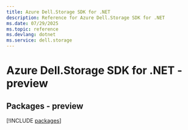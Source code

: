 ```yaml
---
title: Azure Dell.Storage SDK for .NET
description: Reference for Azure Dell.Storage SDK for .NET
ms.date: 07/29/2025
ms.topic: reference
ms.devlang: dotnet
ms.service: dell.storage
---
```

# Azure Dell.Storage SDK for .NET - preview
## Packages - preview
[!INCLUDE [packages](dell.storage-index.md)]